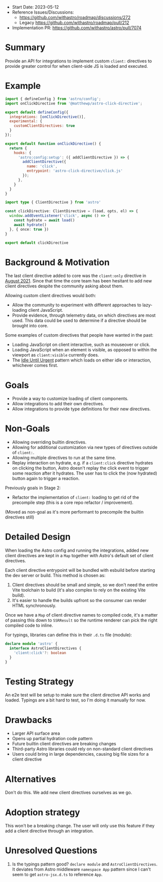 - Start Date: 2023-05-12
- Reference Issues/Discussions: 
  - https://github.com/withastro/roadmap/discussions/272
  - Legacy https://github.com/withastro/roadmap/pull/212
- Implementation PR: https://github.com/withastro/astro/pull/7074

# Summary

Provide an API for integrations to implement custom `client:` directives to provide greater control for when client-side JS is loaded and executed.

# Example

```js
import { defineConfig } from 'astro/config';
import onClickDirective from '@matthewp/astro-click-directive';

export default defineConfig({
  integrations: [onClickDirective()],
  experimental: {
    customClientDirectives: true
  }
});
```

```js
export default function onClickDirective() {
  return {
    hooks: {
      'astro:config:setup': ({ addClientDirective }) => {
        addClientDirective({
          name: 'click',
          entrypoint: 'astro-click-directive/click.js'
        });
      },
    }
  }
}
```

```ts
import type { ClientDirective } from 'astro'

const clickDirective: ClientDirective = (load, opts, el) => {
  window.addEventListener('click', async () => {
    const hydrate = await load()
    await hydrate()
  }, { once: true })
}

export default clickDirective
```

# Background & Motivation

The last client directive added to core was the `client:only` directive in [August 2021](https://github.com/withastro/astro/issues/751). Since that time the core team has been hesitant to add new client directives despite the community asking about them.

Allowing custom client directives would both:

- Allow the community to experiment with different approaches to lazy-loading client JavaScript.
- Provide evidence, through telemetry data, on which directives are most used. This data could be used to determine if a directive should be brought into core.

Some examples of custom directives that people have wanted in the past:

- Loading JavaScript on client interactive, such as mouseover or click.
- Loading JavaScript when an element is visible, as opposed to within the viewport as `client:visible` currently does.
- The [Idle Until Urgent](https://philipwalton.com/articles/idle-until-urgent/) pattern which loads on either idle or interaction, whichever comes first.

# Goals

- Provide a way to customize loading of client components.
- Allow integrations to add their own directives.
- Allow integrations to provide type definitions for their new directives.

# Non-Goals

- Allowing overriding builtin directives.
- Allowing for additional customization via new types of directives outside of `client:`.
- Allowing multiple directives to run at the same time.
- Replay interaction on hydrate, e.g. if a `client:click` directive hydrates on clicking the button, Astro doesn't replay the click event to trigger some reaction after it hydrates. The user has to click the (now hydrated) button again to trigger a reaction.

Previously goals in Stage 2:
- Refactor the implementation of `client:` loading to get rid of the precompile step (this is a core repo refactor / improvement).

(Moved as non-goal as it's more performant to precompile the builtin directives still)

# Detailed Design

When loading the Astro config and running the integrations, added new client directives are kept in a `Map` together with Astro's default set of client directives.

Each client directive entrypoint will be bundled with esbuild before starting the dev server or build. This method is chosen as:

1. Client directives should be small and simple, so we don't need the entire Vite toolchain to build (it's also complex to rely on the existing Vite build).
2. It's easier to handle the builds upfront so the consumer can render HTML synchronously.

Once we have a `Map` of client directive names to compiled code, it's a matter of passing this down to `SSRResult` so the runtime renderer can pick the right compiled code to inline.

For typings, libraries can define this in their `.d.ts` file (module):

```ts
declare module 'astro' {
  interface AstroClientDirectives {
    'client:click'?: boolean
  }
}
```

# Testing Strategy

An e2e test will be setup to make sure the client directive API works and loaded. Typings are a bit hard to test, so I'm doing it manually for now.

# Drawbacks

- Larger API surface area
- Opens up partial hydration code pattern
- Future builtin client directives are breaking changes
- Third-party Astro libraries could rely on non-standard client directives
- Users could bring in large dependencies, causing big file sizes for a client directive

# Alternatives

Don't do this. We add new client directives ourselves as we go.

# Adoption strategy

This won't be a breaking change. The user will only use this feature if they add a client directive through an integration.

# Unresolved Questions

1. Is the typings pattern good? `declare module` and `AstroClientDirectives`. It deviates from Astro middleware `namespace App` pattern since I can't seem to get `astro-jsx.d.ts` to reference `App`.
